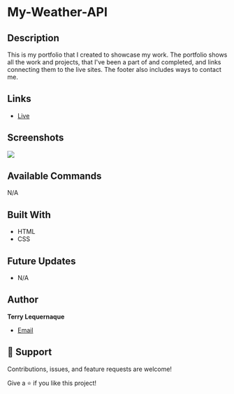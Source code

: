 # My-Weather-API

## Description
This is my portfolio that I created to showcase my work. The portfolio shows all the work and projects, that I've been a part of and completed, and links connecting them to the live sites. The footer also includes ways to contact me. 

## Links

- [Live](https://tlequernaque.github.io/Portfolio-ch2/Index.html)

## Screenshots

![](./images/portfolio-site-screenshot.png)

## Available Commands

N/A

## Built With

- HTML
- CSS

## Future Updates

- N/A

## Author

**Terry Lequernaque**

- [Email](mailto:t.lequernaque@yahoo.com?subject=Hi "Hi!")

## 🤝 Support

Contributions, issues, and feature requests are welcome!

Give a ⭐️ if you like this project!
